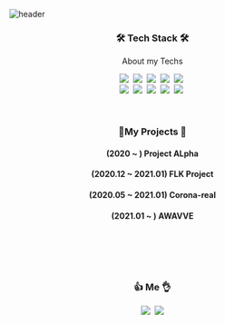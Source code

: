 ![header](https://capsule-render.vercel.app/api?type=slice&height=300&section=header&text=GBANA&fontSize=90)



<h3 align="center">🛠 Tech Stack 🛠</h3>

<p align="center">About my Techs</p>

<p align="center">
  <img src="https://img.shields.io/badge/Python-3766AB?style=flat-square&logo=Python&logoColor=white"/></a>&nbsp 
  <img src="https://img.shields.io/badge/Java-007396?style=flat-square&logo=Java&logoColor=white"/></a>&nbsp 
  <img src="https://img.shields.io/badge/C++-00599C?style=flat-square&logo=C%2B%2B&logoColor=white"/></a>&nbsp
  <img src="https://img.shields.io/badge/Javascript-ffb13b?style=flat-square&logo=javascript&logoColor=white"/></a>&nbsp 
  <img src="https://img.shields.io/badge/css-1572B6?style=flat-square&logo=css3&logoColor=white"/></a>&nbsp
  <br>
  <img src="https://img.shields.io/badge/SpringBoot-6DB33F?style=flat-square&logo=Spring&logoColor=white"/></a>&nbsp 
  <img src="https://img.shields.io/badge/Mysql-E6B91E?style=flat-square&logo=MySql&logoColor=white"/></a>&nbsp 
  <img src="https://img.shields.io/badge/HyperledgerFabric-DB3552?style=flat-square&logo=Hulu&logoColor=white"/></a>&nbsp 
  <img src="https://img.shields.io/badge/aws-333664?style=flat-square&logo=amazon-aws&logoColor=white"/></a>&nbsp 
  <img src="https://img.shields.io/badge/elasticsearch-005571?style=flat-square&logo=elasticsearch&logoColor=white"/></a>&nbsp 
</p>

<br>
  <h3 align="center"> 🏬My Projects 🏬 </h3>
  <h4 align="center">(2020    ~        ) Project ALpha</h4>
  <h4 align="center">(2020.12 ~ 2021.01) FLK Project</h4>
  <h4 align="center">(2020.05 ~ 2021.01) Corona-real</h4>
  <h4 align="center">(2021.01 ~        ) AWAVVE</h4>
</br>


<br><br>
<h3 align="center"> 👍 Me 👌 </h3>
<p align="center">
  <a href="https://www.instagram.com/miyamoteo"><img src="https://img.shields.io/badge/Instagram-E4405F?style=flat-square&logo=Instagram&logoColor=white&link=https://www.instagram.com/miyamoteo/"/></a>&nbsp
  <a href="mailto:hikiko0727@gmail.com"><img src="https://img.shields.io/badge/Gmail-d14836?style=flat-square&logo=Gmail&logoColor=white&link=hikiko0727@gmail.com"/></a>
</p>
<br>
